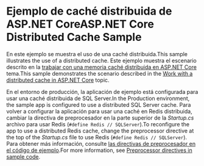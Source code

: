 # <a name="aspnet-core-distributed-cache-sample"></a><span data-ttu-id="2419c-101">Ejemplo de caché distribuida de ASP.NET Core</span><span class="sxs-lookup"><span data-stu-id="2419c-101">ASP.NET Core Distributed Cache Sample</span></span>

<span data-ttu-id="2419c-102">En este ejemplo se muestra el uso de una caché distribuida.</span><span class="sxs-lookup"><span data-stu-id="2419c-102">This sample illustrates the use of a distributed cache.</span></span> <span data-ttu-id="2419c-103">Este ejemplo muestra el escenario descrito en la [trabajar con una memoria caché distribuida en ASP.NET Core](https://docs.microsoft.com/aspnet/core/performance/caching/distributed) tema.</span><span class="sxs-lookup"><span data-stu-id="2419c-103">This sample demonstrates the scenario described in the [Work with a distributed cache in ASP.NET Core](https://docs.microsoft.com/aspnet/core/performance/caching/distributed) topic.</span></span>

<span data-ttu-id="2419c-104">En el entorno de producción, la aplicación de ejemplo está configurada para usar una caché distribuida de SQL Server.</span><span class="sxs-lookup"><span data-stu-id="2419c-104">In the Production environment, the sample app is configured to use a distributed SQL Server cache.</span></span> <span data-ttu-id="2419c-105">Para volver a configurar la aplicación para usar una caché en Redis distribuida, cambiar la directiva de preprocesador en la parte superior de la *Startup.cs* archivo para usar Redis (`#define Redis // SQLServer`).</span><span class="sxs-lookup"><span data-stu-id="2419c-105">To reconfigure the app to use a distributed Redis cache, change the preprocessor directive at the top of the *Startup.cs* file to use Redis (`#define Redis // SQLServer`).</span></span> <span data-ttu-id="2419c-106">Para obtener más información, consulte [las directivas de preprocesador en el código de ejemplo](https://docs.microsoft.com/aspnet/core/#preprocessor-directives-in-sample-code).</span><span class="sxs-lookup"><span data-stu-id="2419c-106">For more information, see [Preprocessor directives in sample code](https://docs.microsoft.com/aspnet/core/#preprocessor-directives-in-sample-code).</span></span>
